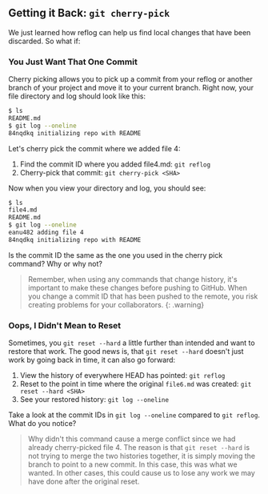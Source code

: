 ## Getting it Back: `git cherry-pick`

We just learned how reflog can help us find local changes that have been discarded. So what if:

### You Just Want That One Commit

Cherry picking allows you to pick up a commit from your reflog or another branch of your project and move it to your current branch. Right now, your file directory and log should look like this:

```sh
$ ls
README.md
$ git log --oneline
84nqdkq initializing repo with README
```

Let's cherry pick the commit where we added file 4:

1. Find the commit ID where you added file4.md: `git reflog`
1.  Cherry-pick that commit: `git cherry-pick <SHA>`

Now when you view your directory and log, you should see:

```sh
$ ls
file4.md
README.md
$ git log --oneline
eanu482 adding file 4
84nqdkq initializing repo with README
```

Is the commit ID the same as the one you used in the cherry pick command? Why or why not?

> Remember, when using any commands that change history, it's important to make these changes before pushing to GitHub. When you change a commit ID that has been pushed to the remote, you risk creating problems for your collaborators.
{: .warning}


### Oops, I Didn't Mean to Reset

Sometimes, you `git reset --hard` a little further than intended and want to restore that work. The good news is, that `git reset --hard` doesn't just work by going back in time, it can also go forward:

1. View the history of everywhere HEAD has pointed: `git reflog`
1. Reset to the point in time where the original `file6.md` was created: `git reset --hard <SHA>`
1. See your restored history: `git log --oneline`

Take a look at the commit IDs in `git log --oneline` compared to `git reflog`. What do you notice?

> Why didn't this command cause a merge conflict since we had already cherry-picked file 4. The reason is that `git reset --hard` is not trying to merge the two histories together, it is simply moving the branch to point to a new commit. In this case, this was what we wanted. In other cases, this could cause us to lose any work we may have done after the original reset.
